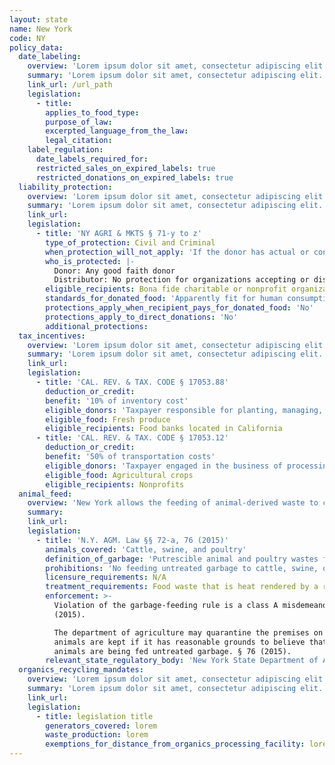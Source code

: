```yaml
---
layout: state
name: New York
code: NY
policy_data:
  date_labeling:
    overview: 'Lorem ipsum dolor sit amet, consectetur adipiscing elit. Curabitur tellus mi, consequat at laoreet eget, vestibulum nec dolor. Vivamus volutpat quam ac quam bibendum rutrum.'
    summary: 'Lorem ipsum dolor sit amet, consectetur adipiscing elit. Curabitur tellus mi, consequat at laoreet eget, vestibulum nec dolor. Vivamus volutpat quam ac quam bibendum rutrum.'
    link_url: /url_path
    legislation:
      - title:
        applies_to_food_type:
        purpose_of_law:
        excerpted_language_from_the_law:
        legal_citation:
    label_regulation:
      date_labels_required_for:
      restricted_sales_on_expired_labels: true
      restricted_donations_on_expired_labels: true
  liability_protection:
    overview: 'Lorem ipsum dolor sit amet, consectetur adipiscing elit. Curabitur tellus mi, consequat at laoreet eget, vestibulum nec dolor. Vivamus volutpat quam ac quam bibendum rutrum.'
    summary: 'Lorem ipsum dolor sit amet, consectetur adipiscing elit. Curabitur tellus mi, consequat at laoreet eget, vestibulum nec dolor. Vivamus volutpat quam ac quam bibendum rutrum.'
    link_url:
    legislation:
      - title: 'NY AGRI & MKTS § 71-y to z'
        type_of_protection: Civil and Criminal
        when_protection_will_not_apply: 'If the donor has actual or constructive knowledge that the food is adulterated, tainted, contaminated, or harmful to health'
        who_is_protected: |-
          Donor: Any good faith donor
          Distributor: No protection for organizations accepting or distributing donations of perishable food
        eligible_recipients: Bona fide charitable or nonprofit organization
        standards_for_donated_food: 'Apparently fit for human consumption; includes food not readily marketable due to appearance, freshness, grade, or surplus'
        protections_apply_when_recipient_pays_for_donated_food: 'No'
        protections_apply_to_direct_donations: 'No'
        additional_protections:
  tax_incentives:
    overview: 'Lorem ipsum dolor sit amet, consectetur adipiscing elit. Curabitur tellus mi, consequat at laoreet eget, vestibulum nec dolor. Vivamus volutpat quam ac quam bibendum rutrum.'
    summary: 'Lorem ipsum dolor sit amet, consectetur adipiscing elit. Curabitur tellus mi, consequat at laoreet eget, vestibulum nec dolor. Vivamus volutpat quam ac quam bibendum rutrum.'
    link_url:
    legislation:
      - title: 'CAL. REV. & TAX. CODE § 17053.88'
        deduction_or_credit:
        benefit: '10% of inventory cost'
        eligible_donors: 'Taxpayer responsible for planting, managing, and harvesting crops'
        eligible_food: Fresh produce
        eligible_recipients: Food banks located in California
      - title: 'CAL. REV. & TAX. CODE § 17053.12'
        deduction_or_credit:
        benefit: '50% of transportation costs'
        eligible_donors: 'Taxpayer engaged in the business of processing, distributing, or selling agricultural products'
        eligible_food: Agricultural crops
        eligible_recipients: Nonprofits
  animal_feed:
    overview: 'New York allows the feeding of animal-derived waste to cattle, swine, and poultry provided that it has been properly heat-treated by a rendering facility. All other waste may be fed to cattle, swine, and poultry without heat-treatment. Individuals may feed household garbage to their own cattle, swine, and poultry without heat-treating it.'
    summary:
    link_url:
    legislation:
      - title: 'N.Y. AGM. Law §§ 72-a, 76 (2015)'
        animals_covered: 'Cattle, swine, and poultry'
        definition_of_garbage: 'Putrescible animal and poultry wastes from the handling, processing, preparation, cooking and consumption of foods. § 72-a (2015).'
        prohibitions: 'No feeding untreated garbage to cattle, swine, or poultry. Exception for individuals feeding household garbage to cattle, swine, or poultry. § 72-a (2015).'
        licensure_requirements: N/A
        treatment_requirements: Food waste that is heat rendered by a rendering plant at a temperature sufficient to make the product commercially sterile is not considered “garbage” and may be fed to animals. § 72-a (2015).
        enforcement: >-
          Violation of the garbage-feeding rule is a class A misdemeanor. § 72-a
          (2015).

          The department of agriculture may quarantine the premises on which
          animals are kept if it has reasonable grounds to believe that the
          animals are being fed untreated garbage. § 76 (2015).
        relevant_state_regulatory_body: 'New York State Department of Agriculture & Markets (§ 76 (2015)), <a href="http://www.agriculture.ny.gov/">ttp://www.agriculture.ny.gov/</a>.'
  organics_recycling_mandates:
    overview: 'Lorem ipsum dolor sit amet, consectetur adipiscing elit. Curabitur tellus mi, consequat at laoreet eget, vestibulum nec dolor. Vivamus volutpat quam ac quam bibendum rutrum.'
    summary: 'Lorem ipsum dolor sit amet, consectetur adipiscing elit. Curabitur tellus mi, consequat at laoreet eget, vestibulum nec dolor. Vivamus volutpat quam ac quam bibendum rutrum.'
    link_url:
    legislation:
      - title: legislation title
        generators_covered: lorem
        waste_production: lorem
        exemptions_for_distance_from_organics_processing_facility: lorem
---
```

